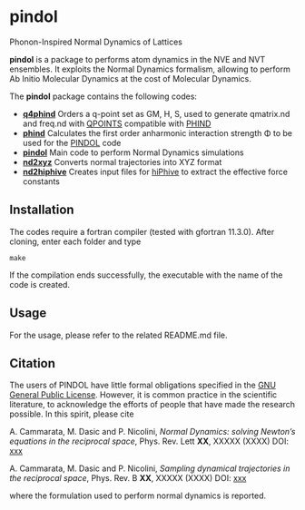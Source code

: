 # pindol
Phonon-Inspired Normal Dynamics of Lattices

**pindol** is a package to performs atom dynamics in the NVE and NVT ensembles. It exploits the Normal Dynamics formalism, allowing to perform Ab Initio Molecular Dynamics at the cost of Molecular Dynamics.

The **pindol** package contains the following codes:

- [**q4phind**](https://github.com/acammarat/pindol/tree/main/q4phind) Orders a q-point set as GM, H, S, used to generate qmatrix.nd and freq.nd with [QPOINTS](https://github.com/acammarat/phtools/tree/main/qpoints) compatible with [PHIND](https://github.com/acammarat/pindol/tree/main/phind)
- [**phind**](https://github.com/acammarat/pindol/tree/main/phind) Calculates the first order anharmonic interaction strength &Phi; to be used for the [PINDOL](https://github.com/acammarat/pindol/tree/main/pindol) code
- [**pindol**](https://github.com/acammarat/pindol/tree/main/pindol) Main code to perform Normal Dynamics simulations
- [**nd2xyz**](https://github.com/acammarat/pindol/tree/main/nd2xyz) Converts normal trajectories into XYZ format
- [**nd2hiphive**](https://github.com/acammarat/pindol/tree/main/nd2hiphive) Creates input files for [hiPhive](https://hiphive.materialsmodeling.org/) to extract the effective force constants

## Installation

The codes require a fortran compiler (tested with gfortran 11.3.0). After cloning, enter each folder and type

`make`

If the compilation ends successfully, the executable with the name of the code is created.

## Usage

For the usage, please refer to the related README.md file.

## Citation

The users of PINDOL have little formal obligations specified in the [GNU General Public License](http://www.gnu.org/copyleft/gpl.txt).
However, it is common practice in the scientific literature, to acknowledge the efforts of people that have made the research possible.
In this spirit, please cite

A. Cammarata, M. Dasic and P. Nicolini, *Normal Dynamics: solving Newton’s equations in the reciprocal space*, Phys. Rev. Lett **XX**, XXXXX (XXXX) DOI: [xxx](https://doi.org/10.1103/xxx)

A. Cammarata, M. Dasic and P. Nicolini, *Sampling dynamical trajectories in the reciprocal space*, Phys. Rev. B **XX**, XXXXX (XXXX) DOI: [xxx](https://doi.org/10.1103/xxx)

where the formulation used to perform normal dynamics is reported.

